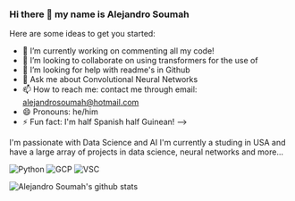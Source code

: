

### Hi there 👋 my name is Alejandro Soumah

Here are some ideas to get you started:

- 🔭 I’m currently working on commenting all my code!
- 👯 I’m looking to collaborate on using transformers for the use of 
- 🤔 I’m looking for help with readme's in Github
- 💬 Ask me about Convolutional Neural Networks
- 📫 How to reach me: contact me through email: alejandrosoumah@hotmail.com
- 😄 Pronouns: he/him
- ⚡ Fun fact: I'm half Spanish half Guinean!
-->


I'm passionate with Data Science and AI I'm currently a studing in USA and have a large array of projects in data science, neural networks and more...

![Python](https://img.shields.io/badge/-Python-f7c437?style=flat-square&logo=python&logoColor=black) ![GCP](https://img.shields.io/badge/-Google%20Cloud-4285F4?style=flat-square&logo=google%20cloud&logoColor=white) ![VSC](https://img.shields.io/badge/-Visual%20Studio%20Code-007ACC?style=flat-square&logo=Visual%20Studio%20Code&logoColor=white)

![Alejandro Soumah's github stats](https://github-readme-stats.vercel.app/api?username=AlejandroSoumah&count_private=true&show_icons=true&theme=algolia)
